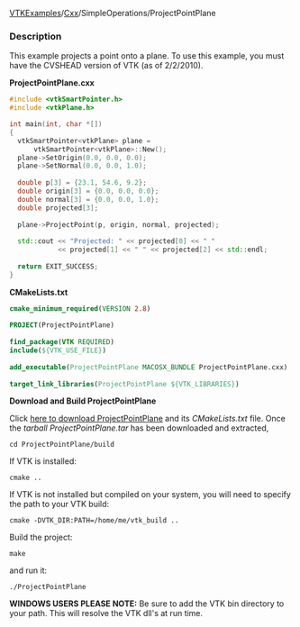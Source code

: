 [VTKExamples](Home)/[Cxx](Cxx)/SimpleOperations/ProjectPointPlane

### Description
This example projects a point onto a plane. To use this example, you must have the CVSHEAD version of VTK (as of 2/2/2010).

**ProjectPointPlane.cxx**
```c++
#include <vtkSmartPointer.h>
#include <vtkPlane.h>

int main(int, char *[])
{
  vtkSmartPointer<vtkPlane> plane = 
      vtkSmartPointer<vtkPlane>::New();
  plane->SetOrigin(0.0, 0.0, 0.0);
  plane->SetNormal(0.0, 0.0, 1.0);
  
  double p[3] = {23.1, 54.6, 9.2};
  double origin[3] = {0.0, 0.0, 0.0};
  double normal[3] = {0.0, 0.0, 1.0};
  double projected[3];
  
  plane->ProjectPoint(p, origin, normal, projected);
 
  std::cout << "Projected: " << projected[0] << " " 
            << projected[1] << " " << projected[2] << std::endl;
  
  return EXIT_SUCCESS;
}
```
**CMakeLists.txt**
```cmake
cmake_minimum_required(VERSION 2.8)
 
PROJECT(ProjectPointPlane)
 
find_package(VTK REQUIRED)
include(${VTK_USE_FILE})
 
add_executable(ProjectPointPlane MACOSX_BUNDLE ProjectPointPlane.cxx)
 
target_link_libraries(ProjectPointPlane ${VTK_LIBRARIES})
```

**Download and Build ProjectPointPlane**

Click [here to download ProjectPointPlane](https://github.com/lorensen/VTKWikiExamplesTarballs/raw/master/ProjectPointPlane.tar) and its *CMakeLists.txt* file.
Once the *tarball ProjectPointPlane.tar* has been downloaded and extracted,
```
cd ProjectPointPlane/build 
```
If VTK is installed:
```
cmake ..
```
If VTK is not installed but compiled on your system, you will need to specify the path to your VTK build:
```
cmake -DVTK_DIR:PATH=/home/me/vtk_build ..
```
Build the project:
```
make
```
and run it:
```
./ProjectPointPlane
```
**WINDOWS USERS PLEASE NOTE:** Be sure to add the VTK bin directory to your path. This will resolve the VTK dll's at run time.

